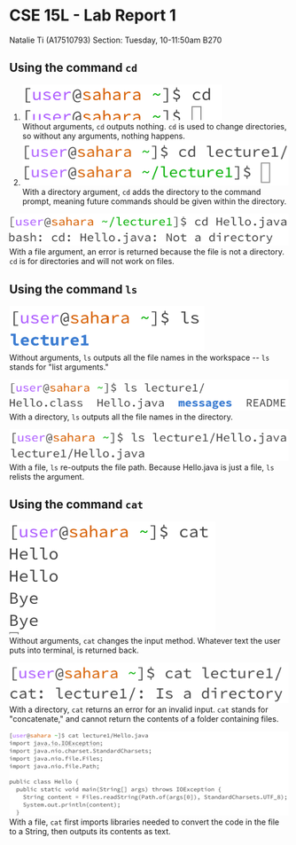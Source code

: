 # CSE 15L - Lab Report 1
Natalie Ti (A17510793)
Section: Tuesday, 10-11:50am B270


## Using the command `cd`

1. ![cd1](cse15l-lab1-image1.1.png)  
   Without arguments, `cd` outputs nothing. `cd` is used to change directories, so without any arguments, nothing happens.
2. ![cd2](cse15l-lab1-image1.2.png)  
   With a directory argument, `cd` adds the directory to the command prompt, meaning future commands should be given within the directory.

![cd3](cse15l-lab1-image1.3.png)  
With a file argument, an error is returned because the file is not a directory. `cd` is for directories and will not work on files.


 
## Using the command `ls`

![ls1](cse15l-lab1-image2.1.png)  
Without arguments, `ls` outputs all the file names in the workspace -- `ls` stands for "list arguments."

![ls2](cse15l-lab1-image2.2.png)  
With a directory, `ls` outputs all the file names in the directory.

![ls3](cse15l-lab1-image2.3.png)  
With a file, `ls` re-outputs the file path. Because Hello.java is just a file, `ls` relists the argument. 


  
## Using the command `cat`

![cat1](cse15l-lab1-image3.1.png)  
Without arguments, `cat` changes the input method. Whatever text the user puts into terminal, is returned back.

![cat2](cse15l-lab1-image3.2.png)  
With a directory, `cat` returns an error for an invalid input. `cat` stands for "concatenate," and cannot return the contents of a folder containing files.

![cat3](cse15l-lab1-image3.3.png)  
With a file, `cat` first imports libraries needed to convert the code in the file to a String, then outputs its contents as text.
